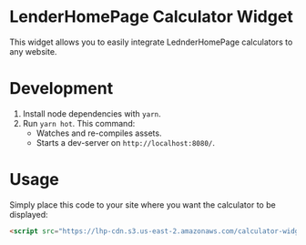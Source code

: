 # LenderHomePage Calculator Widget

This widget allows you to easily integrate LednderHomePage calculators to any website.

# Development

1. Install node dependencies with `yarn`.
2. Run `yarn hot`. This command:
    - Watches and re-compiles assets.
    - Starts a dev-server on `http://localhost:8080/`.

# Usage

Simply place this code to your site where you want the calculator to be displayed:

```html
<script src="https://lhp-cdn.s3.us-east-2.amazonaws.com/calculator-widget/widget.js" async></script>
```